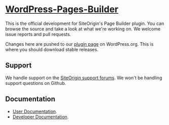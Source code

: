 # [WordPress-Pages-Builder](https://siteorigin.com/page-builder/)

This is the official development for SiteOrigin's Page Builder plugin. You can browse the source and take a look at what we're working on. We welcome issue reports and pull requests. 

Changes here are pushed to our [plugin page](https://wordpress.org/plugins/siteorigin-panels/) on WordPress.org. This is where you should download stable releases.

## Support

We handle support on the [SiteOrigin support forums](https://siteorigin.com/thread/). We won't be handling support questions on Github.

## Documentation

* [User Documentation](https://siteorigin.com/page-builder/documentation/).
* [Developer Documentation](https://siteorigin.com/docs/page-builder/).
